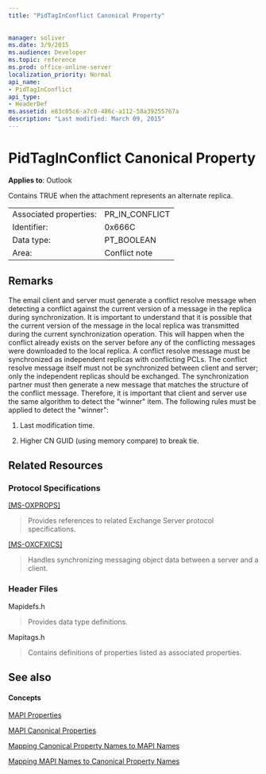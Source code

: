 ```yaml
---
title: "PidTagInConflict Canonical Property"
 
 
manager: soliver
ms.date: 3/9/2015
ms.audience: Developer
ms.topic: reference
ms.prod: office-online-server
localization_priority: Normal
api_name:
- PidTagInConflict
api_type:
- HeaderDef
ms.assetid: e83c05c6-a7c0-486c-a112-58a39255767a
description: "Last modified: March 09, 2015"
---
```


# PidTagInConflict Canonical Property

  
  
**Applies to**: Outlook 
  
Contains TRUE when the attachment represents an alternate replica.
  
|||
|:-----|:-----|
|Associated properties:  <br/> |PR_IN_CONFLICT  <br/> |
|Identifier:  <br/> |0x666C  <br/> |
|Data type:  <br/> |PT_BOOLEAN  <br/> |
|Area:  <br/> |Conflict note  <br/> |
   
## Remarks

The email client and server must generate a conflict resolve message when detecting a conflict against the current version of a message in the replica during synchronization. It is important to understand that it is possible that the current version of the message in the local replica was transmitted during the current synchronization operation. This will happen when the conflict already exists on the server before any of the conflicting messages were downloaded to the local replica. A conflict resolve message must be synchronized as independent replicas with conflicting PCLs. The conflict resolve message itself must not be synchronized between client and server; only the independent replicas should be exchanged. The synchronization partner must then generate a new message that matches the structure of the conflict message. Therefore, it is important that client and server use the same algorithm to detect the "winner" item. The following rules must be applied to detect the "winner":
  
1. Last modification time.
    
2. Higher CN GUID (using memory compare) to break tie.
    
## Related Resources

### Protocol Specifications

[[MS-OXPROPS]](http://msdn.microsoft.com/library/f6ab1613-aefe-447d-a49c-18217230b148%28Office.15%29.aspx)
  
> Provides references to related Exchange Server protocol specifications.
    
[[MS-OXCFXICS]](http://msdn.microsoft.com/library/b9752f3d-d50d-44b8-9e6b-608a117c8532%28Office.15%29.aspx)
  
> Handles synchronizing messaging object data between a server and a client.
    
### Header Files

Mapidefs.h
  
> Provides data type definitions.
    
Mapitags.h
  
> Contains definitions of properties listed as associated properties.
    
## See also

#### Concepts

[MAPI Properties](mapi-properties.md)
  
[MAPI Canonical Properties](mapi-canonical-properties.md)
  
[Mapping Canonical Property Names to MAPI Names](mapping-canonical-property-names-to-mapi-names.md)
  
[Mapping MAPI Names to Canonical Property Names](mapping-mapi-names-to-canonical-property-names.md)

